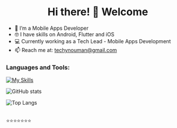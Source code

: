 <h1 align="center">Hi there! 👋 Welcome</h1>

- 📱 I’m a Mobile Apps Developer 
- 🤓 I have skills on Android, Flutter and iOS 
- 💻 Currently working as a Tech Lead - Mobile Apps Development
- 📫 Reach me at: techynouman@gmail.com


### Languages and Tools:
[![My Skills](https://skillicons.dev/icons?i=androidstudio,vscode,kotlin,java,flutter,dart,swift,firebase,github,git,postman,figma,sqlite,githubactions,gcp,&perline=5)](https://skillicons.dev)

![GitHub stats](https://github-readme-stats.vercel.app/api?username=techyNouman&show_icons=true&theme=dark)

![Top Langs](https://github-readme-stats.vercel.app/api/top-langs/?username=techyNouman&theme=dark)


<br>
⭐️⭐️⭐️⭐️⭐️⭐️⭐️
